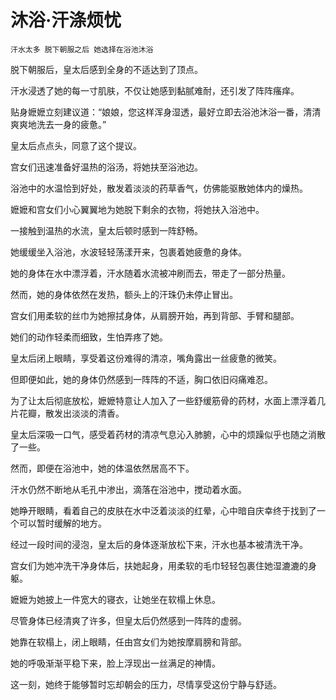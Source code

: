 # 沐浴·汗涤烦忧 

    汗水太多 脱下朝服之后 她选择在浴池沐浴 

脱下朝服后，皇太后感到全身的不适达到了顶点。

汗水浸透了她的每一寸肌肤，不仅让她感到黏腻难耐，还引发了阵阵瘙痒。

贴身嬷嬷立刻建议道：“娘娘，您这样浑身湿透，最好立即去浴池沐浴一番，清清爽爽地洗去一身的疲惫。”

皇太后点点头，同意了这个提议。

宫女们迅速准备好温热的浴汤，将她扶至浴池边。

浴池中的水温恰到好处，散发着淡淡的药草香气，仿佛能驱散她体内的燥热。

嬷嬷和宫女们小心翼翼地为她脱下剩余的衣物，将她扶入浴池中。



一接触到温热的水流，皇太后顿时感到一阵舒畅。

她缓缓坐入浴池，水波轻轻荡漾开来，包裹着她疲惫的身体。

她的身体在水中漂浮着，汗水随着水流被冲刷而去，带走了一部分热量。

然而，她的身体依然在发热，额头上的汗珠仍未停止冒出。



宫女们用柔软的丝巾为她擦拭身体，从肩膀开始，再到背部、手臂和腿部。

她们的动作轻柔而细致，生怕弄疼了她。

皇太后闭上眼睛，享受着这份难得的清凉，嘴角露出一丝疲惫的微笑。

但即便如此，她的身体仍然感到一阵阵的不适，胸口依旧闷痛难忍。



为了让太后彻底放松，嬷嬷特意让人加入了一些舒缓筋骨的药材，水面上漂浮着几片花瓣，散发出淡淡的清香。

皇太后深吸一口气，感受着药材的清凉气息沁入肺腑，心中的烦躁似乎也随之消散了一些。



然而，即便在浴池中，她的体温依然居高不下。

汗水仍然不断地从毛孔中渗出，滴落在浴池中，搅动着水面。

她睁开眼睛，看着自己的皮肤在水中泛着淡淡的红晕，心中暗自庆幸终于找到了一个可以暂时缓解的地方。



经过一段时间的浸泡，皇太后的身体逐渐放松下来，汗水也基本被清洗干净。

宫女们为她冲洗干净身体后，扶她起身，用柔软的毛巾轻轻包裹住她湿漉漉的身躯。

嬷嬷为她披上一件宽大的寝衣，让她坐在软榻上休息。



尽管身体已经清爽了许多，但皇太后仍然感到一阵阵的虚弱。

她靠在软榻上，闭上眼睛，任由宫女们为她按摩肩膀和背部。

她的呼吸渐渐平稳下来，脸上浮现出一丝满足的神情。

这一刻，她终于能够暂时忘却朝会的压力，尽情享受这份宁静与舒适。

